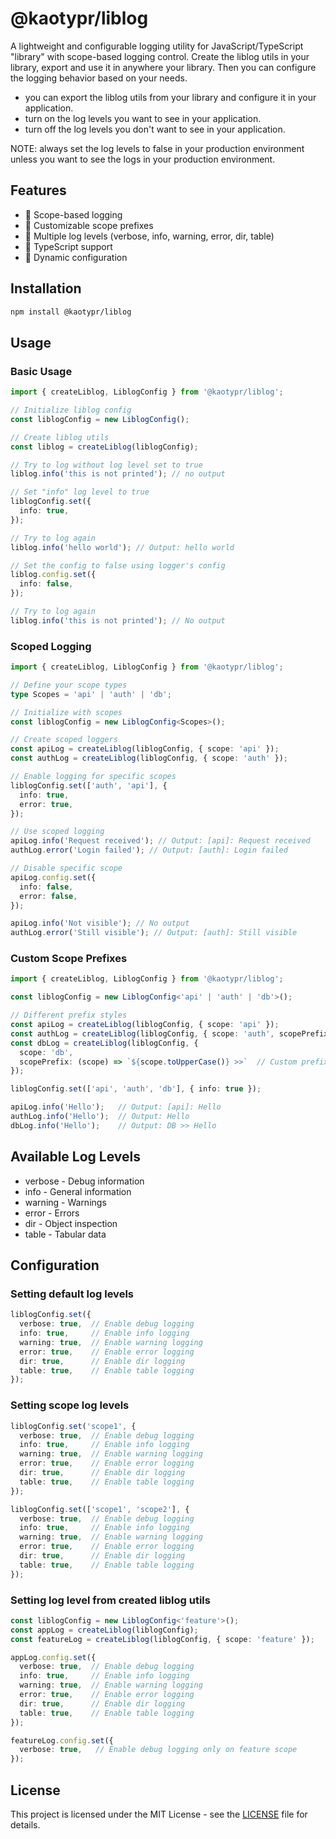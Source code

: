 # @kaotypr/liblog

A lightweight and configurable logging utility for JavaScript/TypeScript "library" with scope-based logging control.
Create the liblog utils in your library, export and use it in anywhere your library.
Then you can configure the logging behavior based on your needs.

- you can export the liblog utils from your library and configure it in your application.
- turn on the log levels you want to see in your application.
- turn off the log levels you don't want to see in your application.

NOTE: always set the log levels to false in your production environment unless you want to see the logs in your production environment.

## Features

- 🎯 Scope-based logging
- 🎨 Customizable scope prefixes
- 🔧 Multiple log levels (verbose, info, warning, error, dir, table)
- 💪 TypeScript support
- 🔄 Dynamic configuration

## Installation

```bash
npm install @kaotypr/liblog
```

## Usage

### Basic Usage

```typescript
import { createLiblog, LiblogConfig } from '@kaotypr/liblog';

// Initialize liblog config
const liblogConfig = new LiblogConfig();

// Create liblog utils
const liblog = createLiblog(liblogConfig);

// Try to log without log level set to true
liblog.info('this is not printed'); // no output

// Set "info" log level to true
liblogConfig.set({
  info: true,
});

// Try to log again
liblog.info('hello world'); // Output: hello world

// Set the config to false using logger's config
liblog.config.set({
  info: false,
});

// Try to log again
liblog.info('this is not printed'); // No output
```

### Scoped Logging

```typescript
import { createLiblog, LiblogConfig } from '@kaotypr/liblog';

// Define your scope types
type Scopes = 'api' | 'auth' | 'db';

// Initialize with scopes
const liblogConfig = new LiblogConfig<Scopes>();

// Create scoped loggers
const apiLog = createLiblog(liblogConfig, { scope: 'api' });
const authLog = createLiblog(liblogConfig, { scope: 'auth' });

// Enable logging for specific scopes
liblogConfig.set(['auth', 'api'], {
  info: true,
  error: true,
});

// Use scoped logging
apiLog.info('Request received'); // Output: [api]: Request received
authLog.error('Login failed'); // Output: [auth]: Login failed

// Disable specific scope
apiLog.config.set({
  info: false,
  error: false,
});

apiLog.info('Not visible'); // No output
authLog.error('Still visible'); // Output: [auth]: Still visible
```

### Custom Scope Prefixes

```typescript
import { createLiblog, LiblogConfig } from '@kaotypr/liblog';

const liblogConfig = new LiblogConfig<'api' | 'auth' | 'db'>();

// Different prefix styles
const apiLog = createLiblog(liblogConfig, { scope: 'api' });                           // Default prefix
const authLog = createLiblog(liblogConfig, { scope: 'auth', scopePrefix: false });     // No prefix
const dbLog = createLiblog(liblogConfig, { 
  scope: 'db', 
  scopePrefix: (scope) => `${scope.toUpperCase()} >>`  // Custom prefix
});

liblogConfig.set(['api', 'auth', 'db'], { info: true });

apiLog.info('Hello');   // Output: [api]: Hello
authLog.info('Hello');  // Output: Hello
dbLog.info('Hello');    // Output: DB >> Hello
```

## Available Log Levels

- verbose - Debug information
- info - General information
- warning - Warnings
- error - Errors
- dir - Object inspection
- table - Tabular data

## Configuration

### Setting default log levels 
```typescript
liblogConfig.set({
  verbose: true,  // Enable debug logging
  info: true,     // Enable info logging
  warning: true,  // Enable warning logging
  error: true,    // Enable error logging
  dir: true,      // Enable dir logging
  table: true,    // Enable table logging
});
```

### Setting scope log levels 
```typescript
liblogConfig.set('scope1', {
  verbose: true,  // Enable debug logging
  info: true,     // Enable info logging
  warning: true,  // Enable warning logging
  error: true,    // Enable error logging
  dir: true,      // Enable dir logging
  table: true,    // Enable table logging
});

liblogConfig.set(['scope1', 'scope2'], {
  verbose: true,  // Enable debug logging
  info: true,     // Enable info logging
  warning: true,  // Enable warning logging
  error: true,    // Enable error logging
  dir: true,      // Enable dir logging
  table: true,    // Enable table logging
});
```

### Setting log level from created liblog utils
```typescript
const liblogConfig = new LiblogConfig<'feature'>();
const appLog = createLiblog(liblogConfig);
const featureLog = createLiblog(liblogConfig, { scope: 'feature' });

appLog.config.set({
  verbose: true,  // Enable debug logging
  info: true,     // Enable info logging
  warning: true,  // Enable warning logging
  error: true,    // Enable error logging
  dir: true,      // Enable dir logging
  table: true,    // Enable table logging
});

featureLog.config.set({
  verbose: true,   // Enable debug logging only on feature scope
});
```

## License

This project is licensed under the MIT License - see the [LICENSE](LICENSE) file for details.
